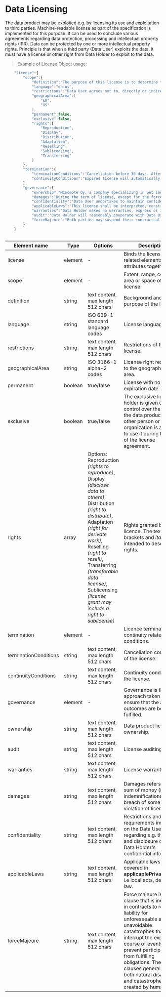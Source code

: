 # Data Licensing

The data product may be exploited e.g. by licensing its use and exploitation to third parties. Machine-readable license as part of the specification is implemented for this purpose. It can be used to conclude various agreements regarding data protection, processing and intellectual property rights (IPR). Data can be protected by one or more intellectual property rights. Principle is that when a third party (Data User) exploits the data, it must have a license or other right from Data Holder to exploit to the data.

> Example of License Object usage:


```javascript  
	"license":{
		"scope":{
			"definition":"The purpose of this license is to determine the terms and conditions applicable to the licensing of the data product, whereby Data Holder grants Data User the right to use the data.",
			"language":"en-us",
			"restrictions":"Data User agrees not to, directly or indirectly, participate in the unauthorized use, disclosure or conversion of any confidential information.",
			"geographicalArea":[
				"EU",
				"US"
			],
			"permanent":false,
			"exclusive":false,
			"rights":[
				"Reproduction",
				"Display",
				"Distribution",
				"Adaptation",
				"Reselling",
				"Sublicensing",
				"Transferring"
			]
		},
		"termination":{
			"terminationConditions":"Cancellation before 30 days. After the expiry of the right of use, the product and its derivatives must be removed.",
			"continuityConditions":"Expired license will automatically continued without written cancellation (termination) by Data Holder"
		},
		"governance":{
			"ownership":"Mindmote Oy, a company specializing in pet industry insights, owns the license to its proprietary data product 'Pets of the Year'.",
			"damages":"During the term of license, except for the force majeure or the Data Holders reasons, Data User is required to follow strictly in accordance with the license. If Data User wants to terminate the license early, it needs to pay a certain amount of liquidated damages.",
			"confidentiality":"Data User undertakes to maintain confidentiality as regards all information of a technical (such as, by way of a non-limiting example, drawings, tables, documentation, formulas and correspondence) and commercial nature (including contractual conditions, prices, payment conditions) gained during the performance of this license.",
			"applicableLaws":"This license shall be interpreted, construed and enforced in accordance with the law of Finland, including Copyright Act 404/1961.",
			"warranties":"Data Holder makes no warranties, express or implied, guarantees or conditions with respect to your use of the data product. To the extent permitted under local law, Data Holder disclaims all liability for any damages or losses, including direct, consequential, special, indirect, incidental or punitive, resulting from Data User use of the data product.",
			"audit":"Data Holder will reasonably cooperate with Data Users by providing available additional information about the data product. Both parties will bear their own audit-related costs.",
			"forceMajeure":"Both parties may suspend their contractual obligations when fulfillment becomes impossible or excessively costly due to unforeseeable events beyond their control, such as strikes, fires, wars, and other force majeure events."
		}
	}
  
```
| <div style="width:150px">Element name</div>   | Type  | Options  | Description  |
|---|---|---|---|
| license | element | - |  Binds the licensing related elements and attributes together. |
| scope | element | - |  Extent, range, coverage, area or space of the license. |
| definition | string | text content, max length 512 chars  | Background and purpose of the license. |
| language | string | ISO 639-1 standard language codes | License language. |
| restrictions | string | text content, max length 512 chars  | Restrictions of the license. |
| geographicalArea | string |  ISO 3166-1 alpha-2 codes | License right restricted to the geographical area. |
| permanent | boolean | true/false |  License with no expiration date. |
| exclusive | boolean | true/false |  The exclusive license holder is given complete control over the use of the data product, and no other person or organization is allowed to use it during the term of the license agreement. |
| rights| array |  Options: Reproduction <i>(rights to reproduce)</i>, Display <i>(disclose data to others)</i>, Distribution <i>(right to distribute)</i>, Adaptation <i>(right for derivate work)</i>, Reselling <i>(right to resell)</i>, Transferring <i>(transferable data license)</i>, Sublicensing <i>(license grant may include a right to sublicense)</i>| Rights granted by the licence. The texts in brackets and <i>italic</i> are intended to describe rights. |
| termination | element | - | Licence termination and continuity related conditions. |
| terminationConditions | string | text content, max length 512 chars | Cancellation conditions of the license. |
| continuityConditions | string |  text content, max length 512 chars | Continuity conditions of the license. |
| governance | element | - | Governance is the approach taken to ensure that the agreed outcomes are being fulfilled. |
| ownership | string | text content, max length 512 chars | Data product licensing ownership. |
| audit | string | text content, max length 512 chars | License auditing terms. |
| warranties | string | text content, max length 512 chars | License warranties. |
| damages| string | text content, max length 512 chars | Damages refers to the sum of money (i.e. indemnifications) for a breach of some duty or violation of license right. |
| confidentiality | string | text content, max length 512 chars| Restrictions and requirements imposed on the Data User regarding e.g. the use and disclosure of the Data Holder's confidential information. |
| applicableLaws | string | text content, max length 512 chars | Applicable laws not covered in **applicaplePrivacyLaws**, i.e local acts, degrees or law. |
| forceMajeure | string | text content, max length 512 chars | Force majeure is a clause that is included in contracts to remove liability for unforeseeable and unavoidable catastrophes that interrupt the expected course of events and prevent participants from fulfilling obligations. These clauses generally cover both natural disasters and catastrophes created by humans. |
